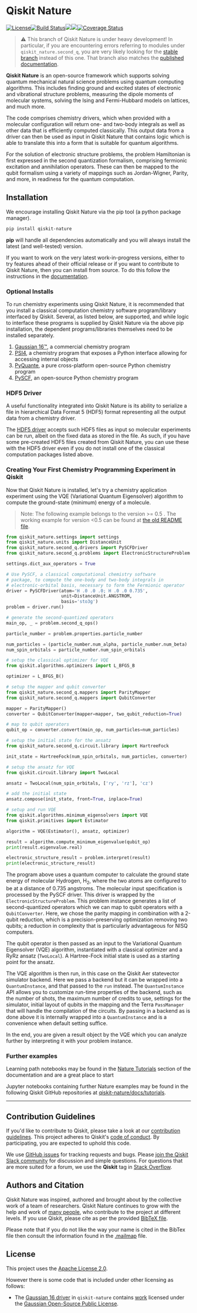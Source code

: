 # Qiskit Nature

[![License](https://img.shields.io/github/license/Qiskit/qiskit-nature.svg?style=popout-square)](https://opensource.org/licenses/Apache-2.0)<!--- long-description-skip-begin -->[![Build Status](https://github.com/Qiskit/qiskit-nature/workflows/Nature%20Unit%20Tests/badge.svg?branch=main)](https://github.com/Qiskit/qiskit-nature/actions?query=workflow%3A"Nature%20Unit%20Tests"+branch%3Amain+event%3Apush)[![](https://img.shields.io/github/release/Qiskit/qiskit-nature.svg?style=popout-square)](https://github.com/Qiskit/qiskit-nature/releases)[![](https://img.shields.io/pypi/dm/qiskit-nature.svg?style=popout-square)](https://pypi.org/project/qiskit-nature/)[![Coverage Status](https://coveralls.io/repos/github/Qiskit/qiskit-nature/badge.svg?branch=main)](https://coveralls.io/github/Qiskit/qiskit-nature?branch=main)<!--- long-description-skip-end -->

> ⚠️ This branch of Qiskit Nature is under heavy development!
> In particular, if you are encountering errors referring to modules under `qiskit_nature.second_q`,
> you are very likely looking for the [stable branch](https://github.com/Qiskit/qiskit-nature/tree/stable/0.4)
> instead of this one. That branch also matches the [published documentation](https://qiskit.org/documentation/nature/).

**Qiskit Nature** is an open-source framework which supports solving quantum mechanical natural
science problems using quantum computing algorithms. This includes finding ground and excited
states of electronic and vibrational structure problems, measuring the dipole moments of molecular
systems, solving the Ising and Fermi-Hubbard models on lattices, and much more.

The code comprises chemistry drivers, which when provided with a molecular
configuration will return one- and two-body integrals as well as other data that is efficiently
computed classically. This output data from a driver can then be used as input in Qiskit
Nature that contains logic which is able to translate this into a form that is suitable
for quantum algorithms.

For the solution of electronic structure problems, the problem Hamiltonian is first expressed in
the second quantization formalism, comprising fermionic excitation and annihilation operators.
These can then be mapped to the qubit formalism using a variety of mappings such as Jordan-Wigner,
Parity, and more, in readiness for the quantum computation.

## Installation

We encourage installing Qiskit Nature via the pip tool (a python package manager).

```bash
pip install qiskit-nature
```

**pip** will handle all dependencies automatically and you will always install the latest
(and well-tested) version.

If you want to work on the very latest work-in-progress versions, either to try features ahead of
their official release or if you want to contribute to Qiskit Nature, then you can install from source.
To do this follow the instructions in the
 [documentation](https://qiskit.org/documentation/nature/getting_started.html#installation).

### Optional Installs

To run chemistry experiments using Qiskit Nature, it is recommended that you install
a classical computation chemistry software program/library interfaced by Qiskit.
Several, as listed below, are supported, and while logic to interface these programs is supplied by
Qiskit Nature via the above pip installation, the dependent programs/libraries themselves need
to be installed separately.

1. [Gaussian 16&trade;](https://qiskit.org/documentation/nature/apidocs/qiskit_nature.second_q.drivers.gaussiand.html), a commercial chemistry program
2. [PSI4](https://qiskit.org/documentation/nature/apidocs/qiskit_nature.second_q.drivers.psi4d.html), a chemistry program that exposes a Python interface allowing for accessing internal objects
3. [PyQuante](https://qiskit.org/documentation/nature/apidocs/qiskit_nature.second_q.drivers.pyquanted.html), a pure cross-platform open-source Python chemistry program
4. [PySCF](https://qiskit.org/documentation/nature/apidocs/qiskit_nature.second_q.drivers.pyscfd.html), an open-source Python chemistry program

### HDF5 Driver

A useful functionality integrated into Qiskit Nature is its ability to serialize a file
in hierarchical Data Format 5 (HDF5) format representing all the output data from a chemistry driver.

The [HDF5 driver](https://qiskit.org/documentation/nature/stubs/qiskit_nature.second_q.drivers.HDF5Driver.html#qiskit_nature.second_q.drivers.HDF5Driver)
accepts such HDF5 files as input so molecular experiments can be run, albeit on the fixed data
as stored in the file. As such, if you have some pre-created HDF5 files created from Qiskit
Nature, you can use these with the HDF5 driver even if you do not install one of the classical
computation packages listed above.

### Creating Your First Chemistry Programming Experiment in Qiskit

Now that Qiskit Nature is installed, let's try a chemistry application experiment
using the VQE (Variational Quantum Eigensolver) algorithm to compute
the ground-state (minimum) energy of a molecule.

> Note: The following example belongs to the version >= 0.5 .
> The working example for version <0.5 can be found at [ the old README file](https://github.com/Qiskit/qiskit-nature/blob/stable/0.4/README.md).

```python
from qiskit_nature.settings import settings
from qiskit_nature.units import DistanceUnit
from qiskit_nature.second_q.drivers import PySCFDriver
from qiskit_nature.second_q.problems import ElectronicStructureProblem

settings.dict_aux_operators = True

# Use PySCF, a classical computational chemistry software
# package, to compute the one-body and two-body integrals in
# electronic-orbital basis, necessary to form the Fermionic operator
driver = PySCFDriver(atom='H .0 .0 .0; H .0 .0 0.735',
                     unit=DistanceUnit.ANGSTROM,
                     basis='sto3g')
problem = driver.run()

# generate the second-quantized operators
main_op, _ = problem.second_q_ops()

particle_number = problem.properties.particle_number

num_particles = (particle_number.num_alpha, particle_number.num_beta)
num_spin_orbitals = particle_number.num_spin_orbitals

# setup the classical optimizer for VQE
from qiskit.algorithms.optimizers import L_BFGS_B

optimizer = L_BFGS_B()

# setup the mapper and qubit converter
from qiskit_nature.second_q.mappers import ParityMapper
from qiskit_nature.second_q.mappers import QubitConverter

mapper = ParityMapper()
converter = QubitConverter(mapper=mapper, two_qubit_reduction=True)

# map to qubit operators
qubit_op = converter.convert(main_op, num_particles=num_particles)

# setup the initial state for the ansatz
from qiskit_nature.second_q.circuit.library import HartreeFock

init_state = HartreeFock(num_spin_orbitals, num_particles, converter)

# setup the ansatz for VQE
from qiskit.circuit.library import TwoLocal

ansatz = TwoLocal(num_spin_orbitals, ['ry', 'rz'], 'cz')

# add the initial state
ansatz.compose(init_state, front=True, inplace=True)

# setup and run VQE
from qiskit.algorithms.minimum_eigensolvers import VQE
from qiskit.primitives import Estimator

algorithm = VQE(Estimator(), ansatz, optimizer)

result = algorithm.compute_minimum_eigenvalue(qubit_op)
print(result.eigenvalue.real)

electronic_structure_result = problem.interpret(result)
print(electronic_structure_result)
```
The program above uses a quantum computer to calculate the ground state energy of molecular Hydrogen,
H<sub>2</sub>, where the two atoms are configured to be at a distance of 0.735 angstroms. The molecular
input specification is processed by the PySCF driver. This driver is wrapped by the `ElectronicStructureProblem`.
This problem instance generates a list of second-quantized operators which we can map to qubit operators
with a `QubitConverter`. Here, we chose the parity mapping in combination with a 2-qubit reduction, which
is a precision-preserving optimization removing two qubits; a reduction in complexity that is particularly
advantageous for NISQ computers.

The qubit operator is then passed as an input to the Variational Quantum Eigensolver (VQE) algorithm,
instantiated with a classical optimizer and a RyRz ansatz (`TwoLocal`). A Hartree-Fock initial state
is used as a starting point for the ansatz.

The VQE algorithm is then run, in this case on the Qiskit Aer statevector simulator backend.
Here we pass a backend but it can be wrapped into a `QuantumInstance`, and that passed to the
`run` instead. The `QuantumInstance` API allows you to customize run-time properties of the backend,
such as the number of shots, the maximum number of credits to use, settings for the simulator,
initial layout of qubits in the mapping and the Terra `PassManager` that will handle the compilation
of the circuits. By passing in a backend as is done above it is internally wrapped into a
`QuantumInstance` and is a convenience when default setting suffice.

In the end, you are given a result object by the VQE which you can analyze further by interpreting it with
your problem instance.

### Further examples

Learning path notebooks may be found in the
[Nature Tutorials](https://qiskit.org/documentation/nature/tutorials/index.html) section
of the documentation and are a great place to start

Jupyter notebooks containing further Nature examples may be found in the
following Qiskit GitHub repositories at
[qiskit-nature/docs/tutorials](https://github.com/Qiskit/qiskit-nature/tree/main/docs/tutorials).


----------------------------------------------------------------------------------------------------


## Contribution Guidelines

If you'd like to contribute to Qiskit, please take a look at our
[contribution guidelines](https://github.com/Qiskit/qiskit-nature/blob/main/CONTRIBUTING.md).
This project adheres to Qiskit's [code of conduct](https://github.com/Qiskit/qiskit-nature/blob/main/CODE_OF_CONDUCT.md).
By participating, you are expected to uphold this code.

We use [GitHub issues](https://github.com/Qiskit/qiskit-nature/issues) for tracking requests and bugs. Please
[join the Qiskit Slack community](https://ibm.co/joinqiskitslack)
for discussion and simple questions.
For questions that are more suited for a forum, we use the **Qiskit** tag in [Stack Overflow](https://stackoverflow.com/questions/tagged/qiskit).

## Authors and Citation

Qiskit Nature was inspired, authored and brought about by the collective work of a team of researchers.
Qiskit Nature continues to grow with the help and work of
[many people](https://github.com/Qiskit/qiskit-nature/graphs/contributors), who contribute
to the project at different levels.
If you use Qiskit, please cite as per the provided
[BibTeX file](https://github.com/Qiskit/qiskit/blob/master/Qiskit.bib).

Please note that if you do not like the way your name is cited in the BibTex file then consult
the information found in the [.mailmap](https://github.com/Qiskit/qiskit-nature/blob/main/.mailmap)
file.

## License

This project uses the [Apache License 2.0](https://github.com/Qiskit/qiskit-nature/blob/main/LICENSE.txt).

However there is some code that is included under other licensing as follows:

* The [Gaussian 16 driver](https://github.com/Qiskit/qiskit-nature/tree/main/qiskit_nature/second_q/drivers/gaussiand) in `qiskit-nature`
  contains [work](https://github.com/Qiskit/qiskit-nature/tree/main/qiskit_nature/second_q/drivers/gaussiand/gauopen) licensed under the
  [Gaussian Open-Source Public License](https://github.com/Qiskit/qiskit-nature/blob/main/qiskit_nature/second_q/drivers/gaussiand/gauopen/LICENSE.txt).
